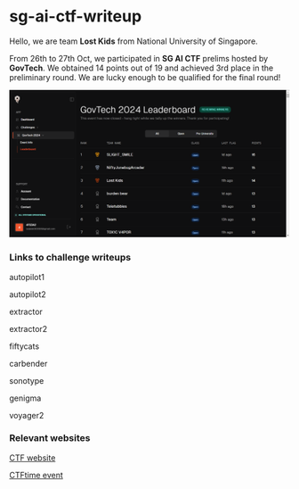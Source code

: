 # sg-ai-ctf-writeup

Hello, we are team **Lost Kids** from National University of Singapore.

From 26th to 27th Oct, we participated in **SG AI CTF** prelims hosted by **GovTech**. We obtained 14 points out of 19 and achieved 3rd place in the preliminary round. We are lucky enough to be qualified for the final round!

![image-20241028120017251](./ranking_prelims.png)



### Links to challenge writeups

autopilot1

autopilot2

extractor

extractor2

fiftycats

carbender

sonotype

genigma

voyager2

### Relevant websites

[CTF website](https://crucible.dreadnode.io/challenges/event/govtech-2024/info)

[CTFtime event](https://ctftime.org/event/2546/)

